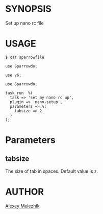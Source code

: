 # SYNOPSIS

Set up nano rc file

# USAGE

    $ cat sparrowfile

    use Sparrowdo;
    
    use v6;
    
    use Sparrowdo;
    
    task_run  %(
      task => 'set my nano rc up',
      plugin => 'nano-setup',
      parameters => %( 
        tabsize => 2
      )
    );
        

# Parameters

## tabsize

The size of tab in spaces. Default value is `2`.

# AUTHOR

[Alexey Melezhik](mailto:gmail.com)


